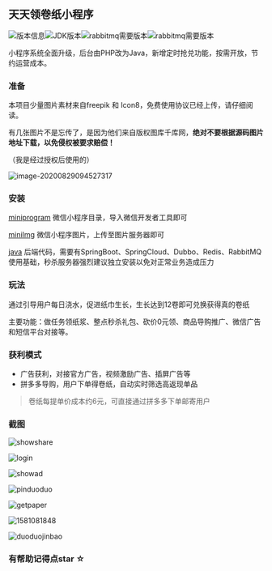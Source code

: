 ## 天天领卷纸小程序

![版本信息](https://img.shields.io/badge/version-1.04-%3CCOLOR%3E)![JDK版本](https://img.shields.io/badge/Java-1.8+-orange)![rabbitmq需要版本](https://img.shields.io/badge/SpringBoot-2.x-blue)![rabbitmq需要版本](https://img.shields.io/badge/RabbitMQ-3.7.15-blue)

小程序系统全面升级，后台由PHP改为Java，新增定时抢兑功能，按需开放，节约运营成本。

### 准备

本项目少量图片素材来自freepik 和 Icon8，免费使用协议已经上传，请仔细阅读。

有几张图片不是忘传了，是因为他们来自版权图库千库网，**绝对不要根据源码图片地址下载，以免侵权被要求赔偿！**

（我是经过授权后使用的）

![image-20200829094527317](C:\Users\Administrator\AppData\Roaming\Typora\typora-user-images\image-20200829094527317.png)



### 安装

[miniprogram](https://github.com/qrpcode/daypaper/tree/master/miniprogram)  微信小程序目录，导入微信开发者工具即可

[miniImg](https://github.com/qrpcode/daypaper/tree/master/miniImg) 微信小程序图片，上传至图片服务器即可

[java](https://github.com/qrpcode/daypaper/tree/master/java) 后端代码，需要有SpringBoot、SpringCloud、Dubbo、Redis、RabbitMQ使用基础，秒杀服务器强烈建议独立安装以免对正常业务造成压力

### 玩法

通过引导用户每日浇水，促进纸巾生长，生长达到12卷即可兑换获得真的卷纸

主要功能：做任务领纸浆、整点秒杀礼包、砍价0元领、商品导购推广、微信广告和短信平台对接等。

### 获利模式

* 广告获利，对接官方广告，视频激励广告、插屏广告等
* 拼多多导购，用户下单得卷纸，自动实时筛选高返现单品

> 卷纸每提单价成本约6元，可直接通过拼多多下单邮寄用户

### 截图

![showshare](https://github.com/qrpcode/daypaper/blob/master/README_img/showshare.jpg?raw=true)

![login](https://github.com/qrpcode/daypaper/blob/master/README_img/login.jpg?raw=true)

![showad](https://github.com/qrpcode/daypaper/blob/master/README_img/showad.jpg?raw=true)

![pinduoduo](https://github.com/qrpcode/daypaper/blob/master/README_img/pinduoduo.jpg?raw=true)

![getpaper](https://github.com/qrpcode/daypaper/blob/master/README_img/getpaper.jpg?raw=true)

![1581081848](https://github.com/qrpcode/daypaper/blob/master/README_img/1581081848.jpg?raw=true)

![duoduojinbao](https://github.com/qrpcode/daypaper/blob/master/README_img/duoduojinbao.png?raw=true)



### 有帮助记得点star ☆